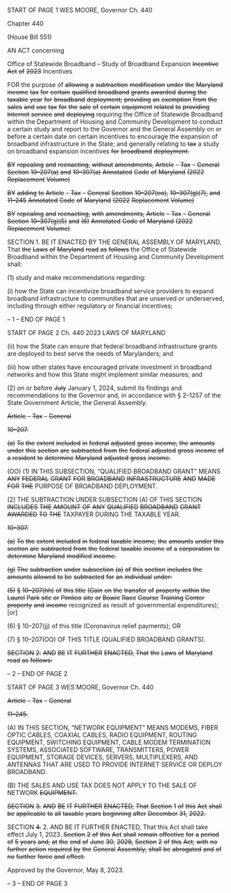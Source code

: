 START OF PAGE 1
WES MOORE, Governor Ch. 440

Chapter 440

(House Bill 551)

AN ACT concerning

Office of Statewide Broadband – Study of Broadband Expansion ~~Incentive~~ ~~Act~~
~~of~~ ~~2023~~ Incentives

FOR the purpose of ~~allowing~~ ~~a~~ ~~subtraction~~ ~~modification~~ ~~under~~ ~~the~~ ~~Maryland~~ ~~income~~ ~~tax~~ ~~for~~
~~certain~~ ~~qualified~~ ~~broadband~~ ~~grants~~ ~~awarded~~ ~~during~~ ~~the~~ ~~taxable~~ ~~year~~ ~~for~~ ~~broadband~~
~~deployment;~~ ~~providing~~ ~~an~~ ~~exemption~~ ~~from~~ ~~the~~ ~~sales~~ ~~and~~ ~~use~~ ~~tax~~ ~~for~~ ~~the~~ ~~sale~~ ~~of~~ ~~certain~~
~~equipment~~ ~~related~~ ~~to~~ ~~providing~~ ~~Internet~~ ~~service~~ ~~and~~ ~~deploying~~ requiring the Office
of Statewide Broadband within the Department of Housing and Community
Development to conduct a certain study and report to the Governor and the General
Assembly on or before a certain date on certain incentives to encourage the expansion
of broadband infrastructure in the State; and generally relating to ~~tax~~ a study on
broadband expansion incentives ~~for~~ ~~broadband~~ ~~deployment.~~

~~BY~~ ~~repealing~~ ~~and~~ ~~reenacting,~~ ~~without~~ ~~amendments,~~
~~Article~~ ~~–~~ ~~Tax~~ ~~–~~ ~~General~~
~~Section~~ ~~10–207(a)~~ ~~and~~ ~~10–307(a)~~
~~Annotated~~ ~~Code~~ ~~of~~ ~~Maryland~~
~~(2022~~ ~~Replacement~~ ~~Volume)~~

~~BY~~ ~~adding~~ ~~to~~
~~Article~~ ~~–~~ ~~Tax~~ ~~–~~ ~~General~~
~~Section~~ ~~10–207(oo),~~ ~~10–307(g)(7),~~ ~~and~~ ~~11–245~~
~~Annotated~~ ~~Code~~ ~~of~~ ~~Maryland~~
~~(2022~~ ~~Replacement~~ ~~Volume)~~

~~BY~~ ~~repealing~~ ~~and~~ ~~reenacting,~~ ~~with~~ ~~amendments,~~
~~Article~~ ~~–~~ ~~Tax~~ ~~–~~ ~~General~~
~~Section~~ ~~10–307(g)(5)~~ ~~and~~ ~~(6)~~
~~Annotated~~ ~~Code~~ ~~of~~ ~~Maryland~~
~~(2022~~ ~~Replacement~~ ~~Volume)~~

SECTION 1. BE IT ENACTED BY THE GENERAL ASSEMBLY OF MARYLAND,
That ~~the~~ ~~Laws~~ ~~of~~ ~~Maryland~~ ~~read~~ ~~as~~ ~~follows~~ the Office of Statewide Broadband within the
Department of Housing and Community Development shall:

(1) study and make recommendations regarding:

(i) how the State can incentivize broadband service providers to
expand broadband infrastructure to communities that are unserved or underserved,
including through either regulatory or financial incentives;

– 1 –
END OF PAGE 1

START OF PAGE 2
Ch. 440 2023 LAWS OF MARYLAND

(ii) how the State can ensure that federal broadband infrastructure
grants are deployed to best serve the needs of Marylanders; and

(iii) how other states have encouraged private investment in
broadband networks and how this State might implement similar measures; and

(2) on or before ~~July~~ January 1, 2024, submit its findings and
recommendations to the Governor and, in accordance with § 2–1257 of the State
Government Article, the General Assembly.

~~Article~~ ~~–~~ ~~Tax~~ ~~–~~ ~~General~~

~~10–207.~~

~~(a)~~ ~~To~~ ~~the~~ ~~extent~~ ~~included~~ ~~in~~ ~~federal~~ ~~adjusted~~ ~~gross~~ ~~income,~~ ~~the~~ ~~amounts~~ ~~under~~
~~this~~ ~~section~~ ~~are~~ ~~subtracted~~ ~~from~~ ~~the~~ ~~federal~~ ~~adjusted~~ ~~gross~~ ~~income~~ ~~of~~ ~~a~~ ~~resident~~ ~~to~~ ~~determine~~
~~Maryland~~ ~~adjusted~~ ~~gross~~ ~~income.~~

(OO) (1) IN THIS SUBSECTION, “QUALIFIED BROADBAND GRANT” MEANS
~~ANY~~ ~~FEDERAL~~ ~~GRANT~~ ~~FOR~~ ~~BROADBAND~~ ~~INFRASTRUCTURE~~ ~~AND~~ ~~MADE~~ ~~FOR~~ ~~THE~~
PURPOSE OF BROADBAND DEPLOYMENT.

(2) THE SUBTRACTION UNDER SUBSECTION (A) OF THIS SECTION
~~INCLUDES~~ ~~THE~~ ~~AMOUNT~~ ~~OF~~ ~~ANY~~ ~~QUALIFIED~~ ~~BROADBAND~~ ~~GRANT~~ ~~AWARDED~~ ~~TO~~ ~~THE~~
TAXPAYER DURING THE TAXABLE YEAR.

~~10–307.~~

~~(a)~~ ~~To~~ ~~the~~ ~~extent~~ ~~included~~ ~~in~~ ~~federal~~ ~~taxable~~ ~~income,~~ ~~the~~ ~~amounts~~ ~~under~~ ~~this~~
~~section~~ ~~are~~ ~~subtracted~~ ~~from~~ ~~the~~ ~~federal~~ ~~taxable~~ ~~income~~ ~~of~~ ~~a~~ ~~corporation~~ ~~to~~ ~~determine~~
~~Maryland~~ ~~modified~~ ~~income.~~

~~(g)~~ ~~The~~ ~~subtraction~~ ~~under~~ ~~subsection~~ ~~(a)~~ ~~of~~ ~~this~~ ~~section~~ ~~includes~~ ~~the~~ ~~amounts~~
~~allowed~~ ~~to~~ ~~be~~ ~~subtracted~~ ~~for~~ ~~an~~ ~~individual~~ ~~under:~~

~~(5)~~ ~~§~~ ~~10–207(hh)~~ ~~of~~ ~~this~~ ~~title~~ ~~(Gain~~ ~~on~~ ~~the~~ ~~transfer~~ ~~of~~ ~~property~~ ~~within~~ ~~the~~
~~Laurel~~ ~~Park~~ ~~site~~ ~~or~~ ~~Pimlico~~ ~~site~~ ~~or~~ ~~Bowie~~ ~~Race~~ ~~Course~~ ~~Training~~ ~~Center~~ ~~property~~ ~~and~~ ~~income~~
recognized as result of governmental expenditures); [or]

(6) § 10–207(jj) of this title (Coronavirus relief payments); OR

(7) § 10–207(OO) OF THIS TITLE (QUALIFIED BROADBAND GRANTS).

~~SECTION~~ ~~2.~~ ~~AND~~ ~~BE~~ ~~IT~~ ~~FURTHER~~ ~~ENACTED,~~ ~~That~~ ~~the~~ ~~Laws~~ ~~of~~ ~~Maryland~~ ~~read~~
~~as~~ ~~follows:~~

– 2 –
END OF PAGE 2

START OF PAGE 3
WES MOORE, Governor Ch. 440

~~Article~~ ~~–~~ ~~Tax~~ ~~–~~ ~~General~~

~~11–245.~~

(A) IN THIS SECTION, “NETWORK EQUIPMENT” MEANS MODEMS, FIBER
OPTIC CABLES, COAXIAL CABLES, RADIO EQUIPMENT, ROUTING EQUIPMENT,
SWITCHING EQUIPMENT, CABLE MODEM TERMINATION SYSTEMS, ASSOCIATED
SOFTWARE, TRANSMITTERS, POWER EQUIPMENT, STORAGE DEVICES, SERVERS,
MULTIPLEXERS, AND ANTENNAS THAT ARE USED TO PROVIDE INTERNET SERVICE
OR DEPLOY BROADBAND.

(B) THE SALES AND USE TAX DOES NOT APPLY TO THE SALE OF NETWORK
~~EQUIPMENT.~~

~~SECTION~~ ~~3.~~ ~~AND~~ ~~BE~~ ~~IT~~ ~~FURTHER~~ ~~ENACTED,~~ ~~That~~ ~~Section~~ ~~1~~ ~~of~~ ~~this~~ ~~Act~~ ~~shall~~ ~~be~~
~~applicable~~ ~~to~~ ~~all~~ ~~taxable~~ ~~years~~ ~~beginning~~ ~~after~~ ~~December~~ ~~31,~~ ~~2022.~~

SECTION ~~4.~~ 2. AND BE IT FURTHER ENACTED, That this Act shall take effect
July 1, 2023. ~~Section~~ ~~2~~ ~~of~~ ~~this~~ ~~Act~~ ~~shall~~ ~~remain~~ ~~effective~~ ~~for~~ ~~a~~ ~~period~~ ~~of~~ ~~5~~ ~~years~~ ~~and,~~ ~~at~~ ~~the~~
~~end~~ ~~of~~ ~~June~~ ~~30,~~ ~~2028,~~ ~~Section~~ ~~2~~ ~~of~~ ~~this~~ ~~Act,~~ ~~with~~ ~~no~~ ~~further~~ ~~action~~ ~~required~~ ~~by~~ ~~the~~ ~~General~~
~~Assembly,~~ ~~shall~~ ~~be~~ ~~abrogated~~ ~~and~~ ~~of~~ ~~no~~ ~~further~~ ~~force~~ ~~and~~ ~~effect.~~

Approved by the Governor, May 8, 2023.

– 3 –
END OF PAGE 3
